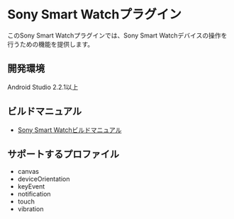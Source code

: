 # Sony Smart Watchプラグイン

このSony Smart Watchプラグインでは、Sony Smart Watchデバイスの操作を行うための機能を提供します。

## 開発環境
Android Studio 2.2.1以上

## ビルドマニュアル
- [Sony Smart Watchビルドマニュアル](https://github.com/DeviceConnect/DeviceConnect-Android/wiki/SonySW-Build)

## サポートするプロファイル

* canvas
* deviceOrientation
* keyEvent
* notification
* touch
* vibration

